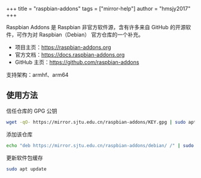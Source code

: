 +++
title = "raspbian-addons"
tags = ["mirror-help"]
author = "hmsjy2017"
+++

Raspbian Addons 是 Raspbian 非官方软件源，含有许多来自 GitHub 的开源软件，可作为对 Raspbian（Debian） 官方仓库的一个补充。

- 项目主页：https://raspbian-addons.org
- 官方文档：https://docs.raspbian-addons.org
- GitHub 主页：https://github.com/raspbian-addons


支持架构：armhf、arm64

## 使用方法
信任仓库的 GPG 公钥
```bash
wget -qO- https://mirror.sjtu.edu.cn/raspbian-addons/KEY.gpg | sudo apt-key add -
```
添加该仓库
```bash
echo "deb https://mirror.sjtu.edu.cn/raspbian-addons/debian/ /" | sudo tee /etc/apt/sources.list.d/raspbian-addons.list
```
更新软件包缓存
```bash
sudo apt update
```
